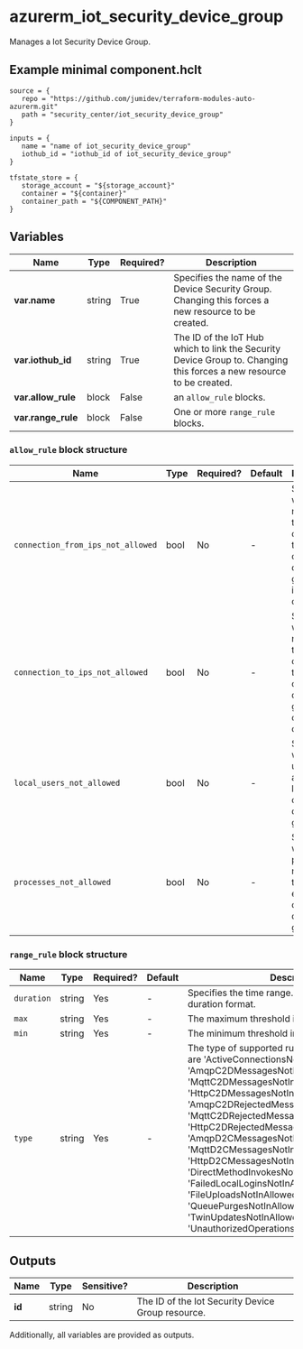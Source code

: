 # azurerm_iot_security_device_group

Manages a Iot Security Device Group.

## Example minimal component.hclt

```hcl
source = {
   repo = "https://github.com/jumidev/terraform-modules-auto-azurerm.git" 
   path = "security_center/iot_security_device_group" 
}

inputs = {
   name = "name of iot_security_device_group" 
   iothub_id = "iothub_id of iot_security_device_group" 
}

tfstate_store = {
   storage_account = "${storage_account}" 
   container = "${container}" 
   container_path = "${COMPONENT_PATH}" 
}

```

## Variables

| Name | Type | Required? |  Description |
| ---- | ---- | --------- |  ----------- |
| **var.name** | string | True | Specifies the name of the Device Security Group. Changing this forces a new resource to be created. | 
| **var.iothub_id** | string | True | The ID of the IoT Hub which to link the Security Device Group to. Changing this forces a new resource to be created. | 
| **var.allow_rule** | block | False | an `allow_rule` blocks. | 
| **var.range_rule** | block | False | One or more `range_rule` blocks. | 

### `allow_rule` block structure

| Name | Type | Required? | Default | Description |
| ---- | ---- | --------- | ------- | ----------- |
| `connection_from_ips_not_allowed` | bool | No | - | Specifies which IP is not allowed to be connected to in current device group for inbound connection. |
| `connection_to_ips_not_allowed` | bool | No | - | Specifies which IP is not allowed to be connected to in current device group for outbound connection. |
| `local_users_not_allowed` | bool | No | - | Specifies which local user is not allowed to login in current device group. |
| `processes_not_allowed` | bool | No | - | Specifies which process is not allowed to be executed in current device group. |

### `range_rule` block structure

| Name | Type | Required? | Default | Description |
| ---- | ---- | --------- | ------- | ----------- |
| `duration` | string | Yes | - | Specifies the time range. represented in ISO 8601 duration format. |
| `max` | string | Yes | - | The maximum threshold in the given time window. |
| `min` | string | Yes | - | The minimum threshold in the given time window. |
| `type` | string | Yes | - | The type of supported rule type. Possible Values are 'ActiveConnectionsNotInAllowedRange', 'AmqpC2DMessagesNotInAllowedRange', 'MqttC2DMessagesNotInAllowedRange', 'HttpC2DMessagesNotInAllowedRange', 'AmqpC2DRejectedMessagesNotInAllowedRange', 'MqttC2DRejectedMessagesNotInAllowedRange', 'HttpC2DRejectedMessagesNotInAllowedRange', 'AmqpD2CMessagesNotInAllowedRange', 'MqttD2CMessagesNotInAllowedRange', 'HttpD2CMessagesNotInAllowedRange', 'DirectMethodInvokesNotInAllowedRange', 'FailedLocalLoginsNotInAllowedRange', 'FileUploadsNotInAllowedRange', 'QueuePurgesNotInAllowedRange', 'TwinUpdatesNotInAllowedRange' and 'UnauthorizedOperationsNotInAllowedRange'. |



## Outputs

| Name | Type | Sensitive? | Description |
| ---- | ---- | --------- | --------- |
| **id** | string | No  | The ID of the Iot Security Device Group resource. | 

Additionally, all variables are provided as outputs.
